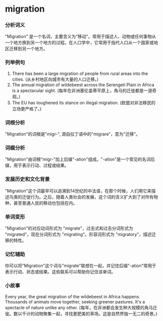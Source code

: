 # migration

### 分析词义

  

"Migration" 是一个名词，主要含义为“移动”。常用于描述人、动物或任何事物从一个地方换到另一个地方的过程。在人口学中，它常用于指代人口从一个国家或地区迁移到另一个地方。

  

### 列举例句

  

1.  There has been a large migration of people from rural areas into the cities. (从乡村地区向城市有大量的人口迁移。)
2.  The annual migration of wildebeest across the Serengeti Plain in Africa is a spectacular sight. (每年在非洲塞伦盖蒂平原上，角马的迁徙都是一道奇观。)
3.  The EU has toughened its stance on illegal migration. (欧盟对非法移民的立场更严格了。)

  

### 词根分析

  

"Migration"的词根是"migr-", 源自拉丁语中的"migrare"，意为"迁移"。

  

### 词缀分析

  

"Migration"由词根"migr-"加上后缀"-ation"组成。"-ation"是一个常见的名词后缀，用于表示行动、过程或结果。

  

### 发展历史和文化背景

  

"Migration"这个词最早可以追溯到14世纪的中法语，在那个时候，人们用它来描述鸟类的迁徙行为。之后，随着人类社会的发展，这个词的含义扩大到了对所有物种，甚至普通人民的移动也包括在内。

  

### 单词变形

  

"Migration"的对应动词形式为 "migrate"，过去式和过去分词形式为 "migrated"，现在分词形式为 "migrating"。形容词形式为 "migratory"，描述迁移的特性。

  

### 记忆辅助

  

你可以将"Migration"这个词与"migrate"联想在一起，并记住后缀"-ation"常用于表示行动、状态或结果。这些联系可以帮助你记住该单词。

  

### 小故事

  

Every year, the great migration of the wildebeest in Africa happens. Thousands of animals move together, seeking greener pastures. It's a spectacle of nature unlike any other. (每年，在非洲都会发生种大规模的角马迁徙。数以千计的动物聚集一起，寻找更肥美的草场。这是自然界独一无二的奇景。)
